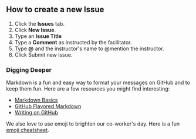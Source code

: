 ## How to create a new Issue

1. Click the **Issues** tab.
2. Click **New Issue**.
3. Type an **Issue Title**
4. Type a **Comment** as instructed by the facilitator.
5. Type **@** and the instructor's name to @mention the instructor.
6. Click Submit new issue.

### Digging Deeper

Markdown is a fun and easy way to format your messages on GitHub and to keep them fun. Here are a few resources you might find interesting:

- [Markdown Basics](https://help.github.com/articles/markdown-basics/)
- [GitHub Flavored Markdown](https://help.github.com/articles/github-flavored-markdown/)
- [Writing on GitHub](https://help.github.com/articles/writing-on-github/)

We also love to use emoji to brighten our co-worker's day. Here is a fun [emoji cheatsheet](http://www.emoji-cheat-sheet.com/).
